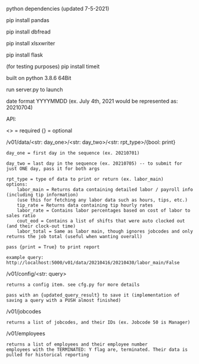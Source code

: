 python dependencies (updated 7-5-2021)

pip install pandas

pip install dbfread

pip install xlsxwriter

pip install flask

(for testing purposes) pip install timeit

built on python 3.8.6 64Bit

run server.py to launch

date format YYYYMMDD (ex. July 4th, 2021 would be represented as: 20210704)

API:

<> = required
{} = optional

/v01/data/<str: day_one>/<str: day_two>/<str: rpt_type>/{bool: print}

    day_one = first day in the sequence (ex. 20210701)
    
    day_two = last day in the sequence (ex. 20210705) -- to submit for just ONE day, pass it for both args

    rpt_type = type of data to print or return (ex. labor_main) 
    options: 
        labor_main = Returns data containing detailed labor / payroll info (including tip information) 
        (use this for fetching any labor data such as hours, tips, etc.)
        tip_rate = Returns data containing tip hourly rates
        labor_rate = Contains labor percentages based on cost of labor to sales ratio
        cout_eod = Contains a list of shifts that were auto clocked out (and their clock-out time)
        labor_total = Same as labor main, though ignores jobcodes and only returns the job total (useful when wanting overall) 

    pass {print = True} to print report

    example query: http://localhost:5000/v01/data/20210416/20210430/labor_main/False

/v01/config/<str: query>

    returns a config item. see cfg.py for more details

    pass with an {updated_query_result} to save it (implementation of saving a query with a PUSH almost finished)

/v01/jobcodes

    returns a list of jobcodes, and their IDs (ex. Jobcode 50 is Manager)

/v01/employees

    returns a list of employees and their employee number
    employees with the TERMINATED: Y flag are, terminated. Their data is pulled for historical reporting